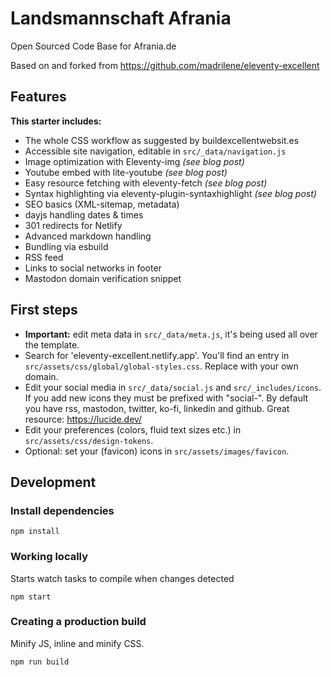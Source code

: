 # Landsmannschaft Afrania

Open Sourced Code Base for Afrania.de

Based on and forked from https://github.com/madrilene/eleventy-excellent

## Features

**This starter includes:**

- The whole CSS workflow as suggested by buildexcellentwebsit.es
- Accessible site navigation, editable in `src/_data/navigation.js`
- Image optimization with Eleventy-img _(see blog post)_
- Youtube embed with lite-youtube _(see blog post)_
- Easy resource fetching with eleventy-fetch _(see blog post)_
- Syntax highlighting via eleventy-plugin-syntaxhighlight _(see blog post)_
- SEO basics (XML-sitemap, metadata)
- dayjs handling dates & times
- 301 redirects for Netlify
- Advanced markdown handling
- Bundling via esbuild
- RSS feed
- Links to social networks in footer
- Mastodon domain verification snippet

## First steps

- **Important:** edit meta data in `src/_data/meta.js`, it's being used all over the template.
- Search for 'eleventy-excellent.netlify.app'. You'll find an entry in `src/assets/css/global/global-styles.css`. Replace with your own domain.
- Edit your social media in `src/_data/social.js` and `src/_includes/icons`. If you add new icons they must be prefixed with "social-". By default you have rss, mastodon, twitter, ko-fi, linkedin and github. Great resource: https://lucide.dev/
- Edit your preferences (colors, fluid text sizes etc.) in `src/assets/css/design-tokens`.
- Optional: set your (favicon) icons in `src/assets/images/favicon`.

## Development

### Install dependencies

```
npm install
```

### Working locally

Starts watch tasks to compile when changes detected

```
npm start
```

### Creating a production build

Minify JS, inline and minify CSS.

```
npm run build
```
